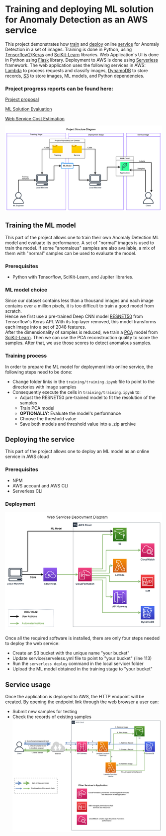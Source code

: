 # Training and deploying ML solution for Anomaly Detection as an AWS service

This project demonstrates how [train](#training-the-ml-model) and [deploy](#deploying-the-service)
online [service](#service-usage) for Anomaly Detection in a set of images. Training is done in Python,
using [Tensorflow2](https://www.tensorflow.org)/[Keras](https:/keras.io) and
[SciKit-Learn](https://scikit-learn.org/) libraries. Web Application's UI is done in Python using
[Flask](https://flask.palletsprojects.com/en/2.3.x/) library. Deployment to AWS is done using
[Serverless](https://www.serverless.com) framework. The web application uses the following services
in AWS: [Lambda](https://aws.amazon.com/lambda/) to process requests and classify images, 
[DynamoDB](https://aws.amazon.com/dynamodb/) to store records, [S3](https://aws.amazon.com/s3/)
to store images, ML models, and Python dependencies.

### Project progress reports can be found here:

[Project proposal](https://docs.google.com/presentation/d/1KFACGvk-Gpo10dYE4GpWe6kkxic5LzLWMCPWtHpKyoc/edit?usp=sharing)

[ML Solution Evaluation](https://docs.google.com/presentation/d/1bvvKEdYSLog70McFPxzftDJqNkvEMcyZNpF4FunmpYI/edit?usp=sharing)

[Web Service Cost Estimation](https://docs.google.com/presentation/d/1WcTzI2QLuQVW55rnOraGqpc4zi-f5F3OZinETu9tA2A/edit?usp=sharing)

![alt text](https://github.com/IPanfilov/Anomaly-Detection-App/blob/assets/assets/Project%20Structure%20Diagram.drawio.png)

## Training the ML model
This part of the project allows one to train their own Anomaly Detection ML model and evaluate
its performance. A set of "normal" images is used to train the model. If some "anomalous"
samples are also available, a mix of them with "normal" samples can be used to evaluate the model.

### Prerequisites
- Python with Tensorflow, SciKit-Learn, and Jupiter libraries.

### ML model choice
Since our dataset contains less than a thousand images and each image contains over a million pixels, 
it is too difficult to train a good model from scratch.\
Hence we first use a pre-trained Deep CNN model
[RESNET50](https://www.tensorflow.org/api_docs/python/tf/keras/applications/resnet50/ResNet50) from
Tensorflow's Keras API. With its top layer removed, this model transforms each image into a set of
2048 features.\
After the dimensionality of samples is reduced, we train a
[PCA](https://scikit-learn.org/stable/modules/generated/sklearn.decomposition.PCA.html) model from
[SciKit-Learn](https://scikit-learn.org/). Then we can use the PCA reconstruction quality to score
the samples. After that, we use those scores to detect anomalous samples.

### Training process
In order to prepare the ML model for deployment into online service, the following steps need to be done:
- Change folder links in the `training/training.ipynb` file to point to the directories with image samples
- Consequently execute the cells in `training/training.ipynb` to:
    - Adjust the RESNET50 pre-trained model to fit the resolution of the samples
    - Train PCA model
    - **OPTIONALLY:** Evaluate the model's performance
    - Choose the threshold value
    - Save both models and threshold value into a .zip archive


## Deploying the service
This part of the project allows one to deploy an ML model as an online service in AWS cloud

### Prerequisites
- NPM
- AWS account and AWS CLI
- Serverless CLI

### Deployment
![alt text](https://github.com/IPanfilov/Anomaly-Detection-App/blob/assets/assets/aws_deployment.drawio.png)

Once all the required software is installed, there are only four steps needed to deploy the web service:
- Create an S3 bucket with the unique name "your bucket"
- Update service/serveless.yml file to point to "your bucket" (line 113)
- Run the `serverless deploy` command in the local service/ folder
- Upload the ML model obtained in the training stage to "your bucket"



## Service usage
Once the application is deployed to AWS, the HTTP endpoint will be created.
By opening the endpoint link through the web browser a user can:
- Submit new samples for testing
- Check the records of existing samples
![alt text](https://github.com/IPanfilov/Anomaly-Detection-App/blob/assets/assets/Application.drawio.png)

